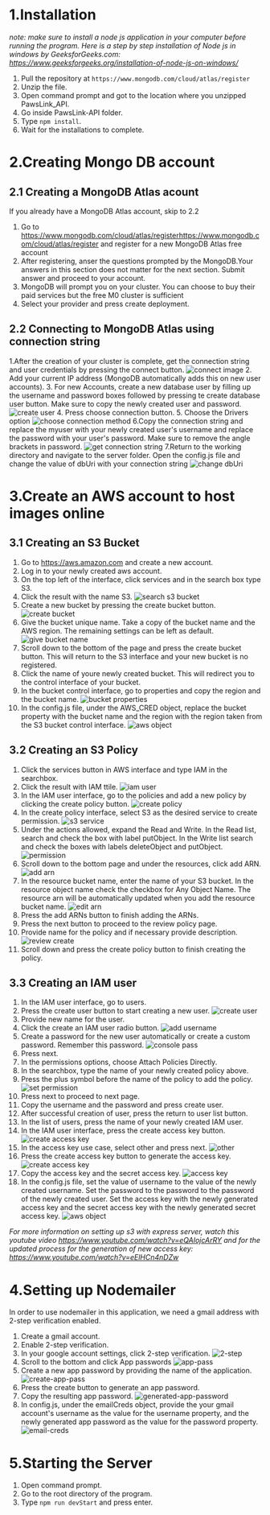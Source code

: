 # 1.Installation
*note: make sure to install a node js application in your computer before running the program. Here is a step by step installation of Node js in windows by GeeksforGeeks.com: <https://www.geeksforgeeks.org/installation-of-node-js-on-windows/>*
1. Pull the repository at `https://www.mongodb.com/cloud/atlas/register`
2. Unzip the file.
3. Open command prompt and got to the location where you unzipped PawsLink_API.
4. Go inside PawsLink-API folder.
5. Type `npm install`.
6. Wait for the installations to complete.
# 2.Creating Mongo DB account
## 2.1 Creating a MongoDB Atlas acount
If you already have a MongoDB Atlas account, skip to 2.2
1. Go to <https://www.mongodb.com/cloud/atlas/registerhttps://www.mongodb.com/cloud/atlas/register> and register for a new MongoDB Atlas free account
2. After registering, anser the questions prompted by the MongoDB.Your answers in this section does not matter for the next section. Submit answer and proceed to your account.
3. MongoDB will prompt you on your cluster. You can choose to buy their paid services but the free M0 cluster is sufficient
4. Select your provider and press create deployment.
## 2.2 Connecting to MongoDB Atlas using connection string
1.After the creation of your cluster is complete, get the connection string and user credentials by pressing the connect button.
![connect image](/images/connect.png)
2. Add your current IP address (MongoDB automatically adds this on new user accounts).
3. For new Accounts, create a new database user by filling up the username and password boxes followed by pressing te create database user button. Make sure to copy the newly created user and password.
![create user](/images/create_user.png)
4. Press choose connection button.
5. Choose the Drivers option
![choose connection method](/images/connection_method.png)
6.Copy the connection string and replace the myuser with your newly created user's username and replace the password with your user's password. Make sure to remove the angle brackets in password.
![get connection string](/images/get_connection_string.png)
7.Return to the working directory and navigate to the server folder. Open the config.js file and change the value of dbUri with your connection string
![change dbUri](/images/change_dburi.png)

# 3.Create an AWS account to host images online
## 3.1 Creating an S3 Bucket
1. Go to <https://aws.amazon.com> and create a new account. 
2. Log in to your newly created aws account.
3. On the top left of the interface, click services and in the search box type S3.
4. Click the result with the name S3.
![search s3 bucket](/images/s3_bucket.png)
5. Create a new bucket by pressing the create bucket button.
![create bucket](/images/create_bucket.png)
5. Give the bucket unique name. Take a copy of the bucket name and the AWS region. The remaining settings can be left as default.
![give bucket name](/images/bucket_name.png)
6. Scroll down to the bottom of the page and press the create bucket button. This will return to the S3 interface and your new bucket is no registered.
7. Click the name of youre newly created bucket. This will redirect you to the control interface of your bucket.
8. In the bucket control interface, go to properties and copy the region and the bucket name. 
![bucket properties](/images/bucket_properties.png)
9. In the config.js file, under the AWS_CRED object, replace the bucket property with the bucket name and the region with the region taken from the S3 bucket control interface.
![aws object](/images//aws_object.png)
## 3.2 Creating an S3 Policy
1. Click the services button in AWS interface and type IAM in the searchbox.
2. Click the result with IAM ttile.
![iam user](/images/iam_user.png)
3. In the IAM user interface, go to the policies and add a new policy by clicking the create policy button.
![create policy](/images/create_policy.png)
4. In the create policy interface, select S3 as the desired service to create permission.
![s3 service](/images//s3_service.png)
5. Under the actions allowed, expand the Read and Write. In the Read list, search and check the box with label putObject. In the Write list search and check the boxes with labels deleteObject and putObject.
![permission](/images/permission.png)
6. Scroll down to the bottom page and under the resources, click add ARN.
![add arn](/images/add_arn.png)
7. In the resource bucket name, enter the name of your S3 bucket. In the resource object name check the checkbox for Any Object Name. The resource arn will be automatically updated when you add the resource bucket name.
![edit arn](/images/edt_arn.png)
8. Press the add ARNs button to finish adding the ARNs.
9. Press the next button to proceed to the review policy page.
10. Provide name for the policy and if necessary provide description.
![review create](/images/review_create.png)
11. Scroll down and press the create policy button to finish creating the policy.
## 3.3 Creating an IAM user
1. In the IAM user interface, go to users.
2. Press the create user button to start creating a new user.
![create user](/images/users.png)
3. Provide new name for the user.
4. Click the create an IAM user radio button. 
![add username](/images/user_name.png)
5. Create a password for the new user automatically or create a custom password. Remember this password.
![console pass](/images/console_pass.png)
6. Press next.
7. In the permissions options, choose Attach Policies Directly.
8. In the searchbox, type the name of your newly created policy above.
9. Press the plus symbol before the name of the policy to add the policy.
![set permission](/images/set_permission.png)
10. Press next to proceed to next page.
11. Copy the username and the password and press create user.
12. After successful creation of user, press the return to user list button.
13. In the list of users, press the name of your newly created IAM user.
14. In the IAM user interface, press the create access key button.
![create access key](/images//create_access_key.png)
15. In the access key use case, select other and press next.
![other](/images/other.png)
16. Press the create access key button to generate the access key.
![create access key](/images/set_desc_tag.png)
16. Copy the access key and the secret access key.
![access key](/images/access_key.png)
17. In the config.js file, set the value of username to the value of the newly created username. Set the password to the password to the password of the newly created user. Set the access key with the newly generated access key and the secret access key with the newly generated secret access key.
![aws object](/images/aws_object.png)

*For more information on setting up s3 with express server, watch this youtube video <https://www.youtube.com/watch?v=eQAIojcArRY> and for the updated process for the generation of new access key: <https://www.youtube.com/watch?v=eElHCn4nDZw>*
# 4.Setting up Nodemailer
In order to use nodemailer in this application, we need a gmail address with 2-step verification enabled.
1. Create a gmail account. 
2. Enable 2-step verification.
3. In your google account settings, click 2-step verification.
![2-step](/images/2-step-verification.png)
4. Scroll to the bottom and click App passwords
![app-pass](/images/app_pass.png)
5. Create a new app password by providing the name of the application. 
![create-app-pass](/images/create_app_pass.png)
6. Press the create button to generate an app password.
7. Copy the resulting app password. 
![generated-app-password](/images/generated_app_pass.png)
8. In config.js, under the emailCreds object, provide the your gmail account's username as the value for the username property, and the newly generated app password as the value for the password property.
![email-creds](/images/emailCreds.png)
# 5.Starting the Server
1. Open command prompt.
2. Go to the root directory of the program.
3. Type `npm run devStart` and press enter.